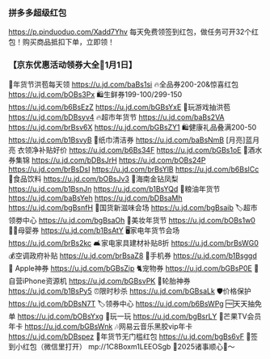 ### 拼多多超级红包
https://p.pinduoduo.com/Xadd7Yhv
每天免费领签到红包，做任务可开32个红包！购买商品抵扣下单，立即领！

### 【京东优惠活动领券大全🎉1月1日】
🧧年货节洪苞每天领
https://u.jd.com/baBs1si
🔥全品券200-20&惊喜红包
https://u.jd.com/bOBs3Px
🛍生鲜券199-100/299-150
https://u.jd.com/b6BsEzZ
https://u.jd.com/bGBsYxE
🧧玩游戏抽洪苞
https://u.jd.com/bDBsyv4
🔥超市年货节 
https://u.jd.com/baBs2VA
https://u.jd.com/brBsv6X
https://u.jd.com/bGBsZY1
🛍健康礼品叠满200-50
https://u.jd.com/b1BsvyB
🧻纸巾清洁券
https://u.jd.com/baBsNmB
[月亮]蓝月亮 衣领净补贴好价
https://u.jd.com/b6Bs34F
https://u.jd.com/bGBs1oE
🥃酒水券集锦
https://u.jd.com/bDBsJrH
https://u.jd.com/bOBs24P
https://u.jd.com/brBsDsI
https://u.jd.com/brBsYlB
https://u.jd.com/b6BslCc
🍭食品饮料
https://u.jd.com/bOBsJv3
🍍海南金钻凤梨 
https://u.jd.com/b1BsnJn
https://u.jd.com/b1BsYQd
🍚粮油年货节
https://u.jd.com/baBsYeh
https://u.jd.com/bDBsaMh
https://u.jd.com/bgBsnfH
🚚国货新滋味会场
https://u.jd.com/bgBsaib
🏷超市领劵中心
https://u.jd.com/bgBsaOh
💄美妆年货节
https://u.jd.com/bOBs1w0
👶🏻母婴券
https://u.jd.com/b1BsAtY
🖥家电年货节会场
https://u.jd.com/brBs2kc
🛋家电家具建材补贴8折
https://u.jd.com/brBsWG0
💰空调政府补贴
https://u.jd.com/brBsaZ8
📱手机券
https://u.jd.com/b1Bsggd
 Apple神券
https://u.jd.com/bGBsZip
🐈宠物券
https://u.jd.com/bGBsP0E
📱自营iPhone资源机
https://u.jd.com/bGBsvPK
🛞轮胎神券
https://u.jd.com/b1BsPy5
⏰限时秒杀
https://u.jd.com/bGBsaLk
🛡价格保护
https://u.jd.com/bDBsN7T
🏷领券中心
https://u.jd.com/b6BsWPg
🆓天天抽免单
https://u.jd.com/bOBsYxg
🎰玩一玩
https://u.jd.com/bgBsrLY
🎥芒果TV会员年卡
https://u.jd.com/bGBsWnk
🎶网易云音乐黑胶vip年卡
https://u.jd.com/bDBspez
🧧年货节无门槛红包
https://u.jd.com/bgBs6vF
🧧签到小红包（微信里打开）
mp://1C8Boxm1LEEOSgb
🤑2025诸事顺心🤩～